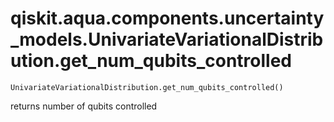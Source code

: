 # qiskit.aqua.components.uncertainty\_models.UnivariateVariationalDistribution.get\_num\_qubits\_controlled

`UnivariateVariationalDistribution.get_num_qubits_controlled()`

returns number of qubits controlled
